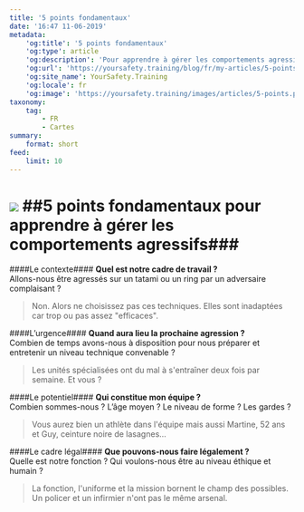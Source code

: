 ```yaml
---
title: '5 points fondamentaux'
date: '16:47 11-06-2019'
metadata:
    'og:title': '5 points fondamentaux'
    'og:type': article
    'og:description': 'Pour apprendre à gérer les comportements agressifs'
    'og:url': 'https://yoursafety.training/blog/fr/my-articles/5-points-a-verifier'
    'og:site_name': YourSafety.Training
    'og:locale': fr
    'og:image': 'https://yoursafety.training/images/articles/5-points.png'
taxonomy:
    tag:
        - FR
        - Cartes
summary:
    format: short
feed:
    limit: 10
---
```


![](http://yoursafety.training/images/articles/5-points.png)
##5 points fondamentaux pour apprendre à gérer les comportements agressifs###
===
####Le contexte####
**Quel est notre cadre de travail ?**<br> 
Allons-nous être agressés sur un tatami ou un ring par un adversaire complaisant ?
> Non. Alors ne choisissez pas ces techniques. Elles sont inadaptées car trop ou pas assez "efficaces".

####L’urgence#### 
**Quand aura lieu la prochaine agression ?**<br>
Combien de temps avons-nous à disposition pour nous préparer et entretenir un niveau technique convenable ?
> Les unités spécialisées ont du mal à s'entraîner deux fois par semaine. Et vous ?

####Le potentiel#### 
**Qui constitue mon équipe ?**<br>
Combien sommes-nous ? L’âge moyen ? Le niveau de forme ? Les gardes ?
> Vous aurez bien un athlète dans l'équipe mais aussi Martine, 52 ans et Guy, ceinture noire de lasagnes...

####Le cadre légal####
**Que pouvons-nous faire légalement ?**<br>
Quelle est notre fonction ? Qui voulons-nous être au niveau éthique et humain ?
> La fonction, l'uniforme et la mission bornent le champ des possibles. Un policer et un infirmier n'ont pas le même arsenal.